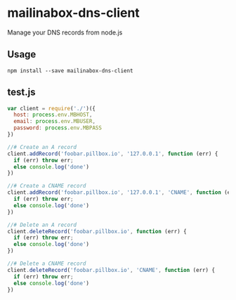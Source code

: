 mailinabox-dns-client
==================

Manage your DNS records from node.js

## Usage

`npm install --save mailinabox-dns-client`

## test.js

```js
var client = require('./')({
  host: process.env.MBHOST,
  email: process.env.MBUSER,
  password: process.env.MBPASS
})

//# Create an A record
client.addRecord('foobar.pillbox.io', '127.0.0.1', function (err) {
  if (err) throw err;
  else console.log('done')
})

//# Create a CNAME record
client.addRecord('foobar.pillbox.io', '127.0.0.1', 'CNAME', function (err) {
  if (err) throw err;
  else console.log('done')
})

//# Delete an A record
client.deleteRecord('foobar.pillbox.io', function (err) {
  if (err) throw err;
  else console.log('done')
})

//# Delete a CNAME record
client.deleteRecord('foobar.pillbox.io', 'CNAME', function (err) {
  if (err) throw err;
  else console.log('done')
})
```
